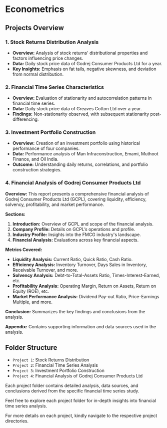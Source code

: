 # Econometrics

## Projects Overview

### 1. Stock Returns Distribution Analysis
- **Overview:** Analysis of stock returns' distributional properties and factors influencing price changes.
- **Data:** Daily stock price data of Godrej Consumer Products Ltd for a year.
- **Key Insights:** Emphasis on fat tails, negative skewness, and deviation from normal distribution.

### 2. Financial Time Series Characteristics
- **Overview:** Evaluation of stationarity and autocorrelation patterns in financial time series.
- **Data:** Daily stock price data of Greaves Cotton Ltd over a year.
- **Findings:** Non-stationarity observed, with subsequent stationarity post-differencing.

### 3. Investment Portfolio Construction
- **Overview:** Creation of an investment portfolio using historical performance of four companies.
- **Data:** Performance analysis of Man Infraconstruction, Emami, Muthoot Finance, and Oil India.
- **Outcome:** Understanding daily returns, correlations, and portfolio construction strategies.

### 4. Financial Analysis of Godrej Consumer Products Ltd

**Overview:** This report presents a comprehensive financial analysis of Godrej Consumer Products Ltd (GCPL), covering liquidity, efficiency, solvency, profitability, and market performance.

**Sections:**
1. **Introduction:** Overview of GCPL and scope of the financial analysis.
2. **Company Profile:** Details on GCPL’s operations and profile.
3. **Industry Profile:** Insights into the FMCG industry's landscape.
4. **Financial Analysis:** Evaluations across key financial aspects.

**Metrics Covered:**
- **Liquidity Analysis:** Current Ratio, Quick Ratio, Cash Ratio.
- **Efficiency Analysis:** Inventory Turnover, Days Sales in Inventory, Receivable Turnover, and more.
- **Solvency Analysis:** Debt-to-Total-Assets Ratio, Times-Interest-Earned, etc.
- **Profitability Analysis:** Operating Margin, Return on Assets, Return on Equity (ROE), etc.
- **Market Performance Analysis:** Dividend Pay-out Ratio, Price-Earnings Multiple, and more.

**Conclusion:** Summarizes the key findings and conclusions from the analysis.

**Appendix:** Contains supporting information and data sources used in the analysis.


## Folder Structure

- `Project 1`: Stock Returns Distribution
- `Project 2`: Financial Time Series Analysis
- `Project 3`: Investment Portfolio Construction
- `Project 4`: Financial Analysis of Godrej Consumer Products Ltd

Each project folder contains detailed analysis, data sources, and conclusions derived from the specific financial time series study.

Feel free to explore each project folder for in-depth insights into financial time series analysis.

For more details on each project, kindly navigate to the respective project directories.

